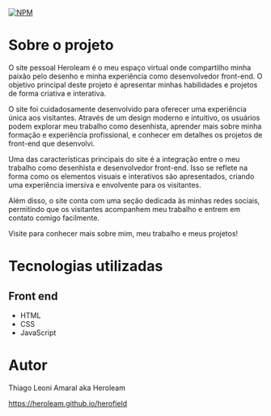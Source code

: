 [![NPM](https://img.shields.io/npm/l/react)](./LICENSE) 

# Sobre o projeto

O site pessoal Heroleam é o meu espaço virtual onde compartilho minha paixão pelo desenho e minha experiência como desenvolvedor front-end. O objetivo principal deste projeto é apresentar minhas habilidades e projetos de forma criativa e interativa.

O site foi cuidadosamente desenvolvido para oferecer uma experiência única aos visitantes. Através de um design moderno e intuitivo, os usuários podem explorar meu trabalho como desenhista, aprender mais sobre minha formação e experiência profissional, e conhecer em detalhes os projetos de front-end que desenvolvi.

Uma das características principais do site é a integração entre o meu trabalho como desenhista e desenvolvedor front-end. Isso se reflete na forma como os elementos visuais e interativos são apresentados, criando uma experiência imersiva e envolvente para os visitantes.

Além disso, o site conta com uma seção dedicada às minhas redes sociais, permitindo que os visitantes acompanhem meu trabalho e entrem em contato comigo facilmente.

Visite para conhecer mais sobre mim, meu trabalho e meus projetos!

# Tecnologias utilizadas
## Front end
- HTML
- CSS
- JavaScript

# Autor

Thiago Leoni Amaral aka Heroleam

https://heroleam.github.io/herofield